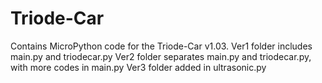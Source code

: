 # Triode-Car
Contains MicroPython code for the Triode-Car v1.03.
Ver1 folder includes main.py and triodecar.py
Ver2 folder separates main.py and triodecar.py, with more codes in main.py
Ver3 folder added in ultrasonic.py
